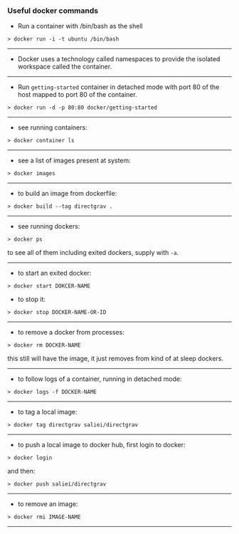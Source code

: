 ### Useful docker commands

- Run a container with /bin/bash as the shell

`> docker run -i -t ubuntu /bin/bash`

---

- Docker uses a technology called namespaces to provide the isolated workspace called the container.
---

- Run `getting-started` container in detached mode with port 80 of the host mapped to port 80 of the container.

`> docker run -d -p 80:80 docker/getting-started`

---

- see running containers:

`> docker container ls`

---

- see a list of images present at system:

`> docker images`

---

- to build an image from dockerfile:

`> docker build --tag directgrav .`

---

- see running dockers:

`> docker ps`

to see all of them including exited dockers, supply with `-a`.

---

- to start an exited docker:

`> docker start DOKCER-NAME`

- to stop it:

`> docker stop DOCKER-NAME-OR-ID`

---

- to remove a docker from processes:

`> docker rm DOCKER-NAME`

this still will have the image, it just removes from kind of at sleep dockers.

---

- to follow logs of a container, running in detached mode:

`> docker logs -f DOCKER-NAME`

---

- to tag a local image:

`> docker tag directgrav saliei/directgrav`

---

- to push a local image to docker hub, first login to docker:

`> docker login`

and then:

`> docker push saliei/directgrav`

---

- to remove an image:

`> docker rmi IMAGE-NAME`

--- 
